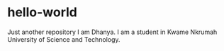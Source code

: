 # hello-world
Just another repository
I am Dhanya. I am a student in Kwame Nkrumah University of Science and Technology. 
